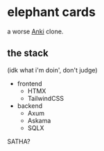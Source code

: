 # elephant cards
a worse [Anki](https://apps.ankiweb.net/) clone.

## the stack
(idk what i'm doin', don't judge)

- frontend
    - HTMX
    - TailwindCSS
- backend
    - Axum
    - Askama
    - SQLX

SATHA?

